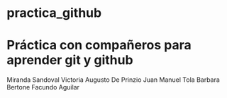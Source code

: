 # practica_github
# Práctica con compañeros para aprender git y github
Miranda Sandoval
Victoria
Augusto De Prinzio
Juan Manuel Tola
Barbara Bertone
Facundo Aguilar

